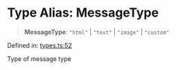 # Type Alias: MessageType

> **MessageType**: `"html"` \| `"text"` \| `"image"` \| `"custom"`

Defined in: [types.ts:52](https://github.com/GeoDaCenter/openassistant/blob/65e761aafcb8b3d759c0e5ae9c1cbe8e024f7128/packages/core/src/types.ts#L52)

Type of message type
